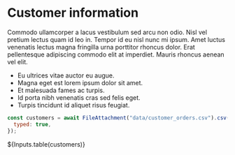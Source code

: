 # Customer information

Commodo ullamcorper a lacus vestibulum sed arcu non odio. Nisl vel pretium lectus quam id leo in. Tempor id eu nisl nunc mi ipsum. Amet luctus venenatis lectus magna fringilla urna porttitor rhoncus dolor. Erat pellentesque adipiscing commodo elit at imperdiet. Mauris rhoncus aenean vel elit.

- Eu ultrices vitae auctor eu augue.
- Magna eget est lorem ipsum dolor sit amet.
- Et malesuada fames ac turpis.
- Id porta nibh venenatis cras sed felis eget.
- Turpis tincidunt id aliquet risus feugiat.

```js
const customers = await FileAttachment("data/customer_orders.csv").csv({
  typed: true,
});
```

<div class="card">${Inputs.table(customers)}
</div>
